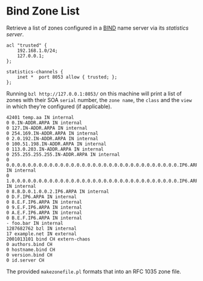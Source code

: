 # Bind Zone List

Retrieve a list of zones configured in a [BIND](http://www.isc.org/software/bind) name server via its _statistics server_.

	acl "trusted" {
		192.168.1.0/24;         
		127.0.0.1;
	};

	statistics-channels { 
		inet *  port 8053 allow { trusted; }; 
	}; 

Running `bzl http://127.0.0.1:8053/` on this machine will print a list of zones with their SOA `serial` number, the `zone name`, the `class` and the `view` in which they're configured (if applicable).

	42401 temp.aa IN internal
	0 0.IN-ADDR.ARPA IN internal
	0 127.IN-ADDR.ARPA IN internal
	0 254.169.IN-ADDR.ARPA IN internal
	0 2.0.192.IN-ADDR.ARPA IN internal
	0 100.51.198.IN-ADDR.ARPA IN internal
	0 113.0.203.IN-ADDR.ARPA IN internal
	0 255.255.255.255.IN-ADDR.ARPA IN internal
	0 0.0.0.0.0.0.0.0.0.0.0.0.0.0.0.0.0.0.0.0.0.0.0.0.0.0.0.0.0.0.0.0.IP6.ARPA IN internal
	0 1.0.0.0.0.0.0.0.0.0.0.0.0.0.0.0.0.0.0.0.0.0.0.0.0.0.0.0.0.0.0.0.IP6.ARPA IN internal
	0 8.B.D.0.1.0.0.2.IP6.ARPA IN internal
	0 D.F.IP6.ARPA IN internal
	0 8.E.F.IP6.ARPA IN internal
	0 9.E.F.IP6.ARPA IN internal
	0 A.E.F.IP6.ARPA IN internal
	0 B.E.F.IP6.ARPA IN internal
	- foo.bar IN internal
	1287682762 bzl IN internal
	17 example.net IN external
	2001013101 bind CH extern-chaos
	0 authors.bind CH
	0 hostname.bind CH
	0 version.bind CH
	0 id.server CH

The provided `makezonefile.pl` formats that into an RFC 1035 zone file.
